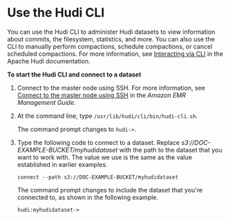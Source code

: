 # Use the Hudi CLI<a name="emr-hudi-cli"></a>

You can use the Hudi CLI to administer Hudi datasets to view information about commits, the filesystem, statistics, and more\. You can also use the CLI to manually perform compactions, schedule compactions, or cancel scheduled compactions\. For more information, see [Interacting via CLI](https://hudi.apache.org/docs/deployment#cli) in the Apache Hudi documentation\.

**To start the Hudi CLI and connect to a dataset**

1. Connect to the master node using SSH\. For more information, see [Connect to the master node using SSH](https://docs.aws.amazon.com/emr/latest/ManagementGuide/emr-connect-master-node-ssh.html) in the *Amazon EMR Management Guide*\.

1. At the command line, type `/usr/lib/hudi/cli/bin/hudi-cli.sh`\.

   The command prompt changes to `hudi->`\.

1. Type the following code to connect to a dataset\. Replace *s3://DOC\-EXAMPLE\-BUCKET/myhudidataset* with the path to the dataset that you want to work with\. The value we use is the same as the value established in earlier examples\.

   ```
   connect --path s3://DOC-EXAMPLE-BUCKET/myhudidataset
   ```

   The command prompt changes to include the dataset that you're connected to, as shown in the following example\.

   ```
   hudi:myhudidataset->
   ```